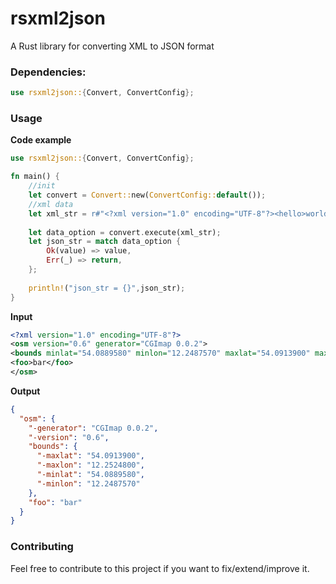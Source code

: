 # rsxml2json
A Rust library for converting XML to JSON format

### Dependencies:
```rust
use rsxml2json::{Convert, ConvertConfig};
```
### Usage
**Code example**
```rust
use rsxml2json::{Convert, ConvertConfig};

fn main() {
    //init
    let convert = Convert::new(ConvertConfig::default());
    //xml data
    let xml_str = r#"<?xml version="1.0" encoding="UTF-8"?><hello>world</hello>"#.to_string();
    
    let data_option = convert.execute(xml_str);
    let json_str = match data_option {
        Ok(value) => value,
        Err(_) => return,
    };
    
    println!("json_str = {}",json_str);
}
```

**Input**

```xml
<?xml version="1.0" encoding="UTF-8"?>
<osm version="0.6" generator="CGImap 0.0.2">
<bounds minlat="54.0889580" minlon="12.2487570" maxlat="54.0913900" maxlon="12.2524800"/>
<foo>bar</foo>
</osm>
```

**Output**

```json
{
  "osm": {
    "-generator": "CGImap 0.0.2",
    "-version": "0.6",
    "bounds": {
      "-maxlat": "54.0913900",
      "-maxlon": "12.2524800",
      "-minlat": "54.0889580",
      "-minlon": "12.2487570"
    },
    "foo": "bar"
  }
}
```

### Contributing
Feel free to contribute to this project if you want to fix/extend/improve it.

